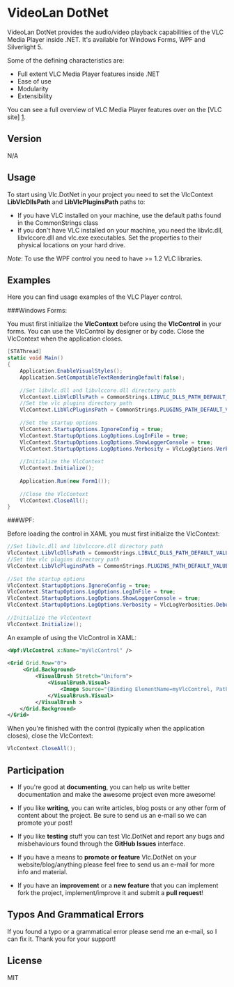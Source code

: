 VideoLan DotNet
=========

VideoLan DotNet provides the audio/video playback capabilities of the VLC Media Player inside .NET. It's available for Windows Forms, WPF and Silverlight 5.

Some of the defining characteristics are: 

  - Full extent VLC Media Player features inside .NET
  - Ease of use
  - Modularity
  - Extensibility 

You can see a full overview of VLC Media Player features over on the [VLC site] [1].

Version
----

N/A

Usage
--------------

To start using Vlc.DotNet in your project you need to set the VlcContext **LibVlcDllsPath** and **LibVlcPluginsPath** paths to:

- If you have VLC installed on your machine, use the default paths found in the CommonStrings class
- If you don't have VLC installed on your machine, you need the libvlc.dll, libvlccore.dll and vlc.exe executables. Set the properties to their physical locations on your hard drive.

*Note*: To use the WPF control you need to have >= 1.2 VLC libraries.

Examples
--------------

Here you can find usage examples of the VLC Player control.

###Windows Forms:

You must first initialize the **VlcContext** before using the **VlcControl** in your forms. You can use the VlcControl by designer or by code. Close the VlcContext when the application closes.

```csharp
[STAThread]
static void Main()
{
    Application.EnableVisualStyles();
    Application.SetCompatibleTextRenderingDefault(false);
 
    //Set libvlc.dll and libvlccore.dll directory path
    VlcContext.LibVlcDllsPath = CommonStrings.LIBVLC_DLLS_PATH_DEFAULT_VALUE_AMD64;
    //Set the vlc plugins directory path
    VlcContext.LibVlcPluginsPath = CommonStrings.PLUGINS_PATH_DEFAULT_VALUE_AMD64;
 
    //Set the startup options
    VlcContext.StartupOptions.IgnoreConfig = true;
    VlcContext.StartupOptions.LogOptions.LogInFile = true;
    VlcContext.StartupOptions.LogOptions.ShowLoggerConsole = true;
    VlcContext.StartupOptions.LogOptions.Verbosity = VlcLogOptions.Verbosities.Debug;
 
    //Initialize the VlcContext
    VlcContext.Initialize();
 
    Application.Run(new Form1());
 
    //Close the VlcContext
    VlcContext.CloseAll();
}
```

###WPF:

Before loading the control in XAML you must first initialize the VlcContext:

```csharp
//Set libvlc.dll and libvlccore.dll directory path
VlcContext.LibVlcDllsPath = CommonStrings.LIBVLC_DLLS_PATH_DEFAULT_VALUE_AMD64;
//Set the vlc plugins directory path
VlcContext.LibVlcPluginsPath = CommonStrings.PLUGINS_PATH_DEFAULT_VALUE_AMD64;
 
//Set the startup options
VlcContext.StartupOptions.IgnoreConfig = true;
VlcContext.StartupOptions.LogOptions.LogInFile = true;
VlcContext.StartupOptions.LogOptions.ShowLoggerConsole = true;
VlcContext.StartupOptions.LogOptions.Verbosity = VlcLogVerbosities.Debug;
 
//Initialize the VlcContext
VlcContext.Initialize();
```
An example of using the VlcControl in XAML:

```xml
<Wpf:VlcControl x:Name="myVlcControl" />
 
<Grid Grid.Row="0">
     <Grid.Background>
         <VisualBrush Stretch="Uniform">
             <VisualBrush.Visual>
                 <Image Source="{Binding ElementName=myVlcControl, Path=VideoSource}" />
             </VisualBrush.Visual>
         </VisualBrush >
    </Grid.Background>
</Grid>
```
When you're finished with the control (typically when the application closes), close the VlcContext:

```csharp
VlcContext.CloseAll();
```

Participation
--------------

- If you're good at **documenting**, you can help us write better documentation and make the awesome project even more awesome!

- If you like **writing**, you can write articles, blog posts or any other form of content about the project. Be sure to send us an e-mail so we can promote your post!

- If you like **testing** stuff you can test Vlc.DotNet and report any bugs and misbehaviours found through the **GitHub Issues** interface.

- If you have a means to **promote or feature** Vlc.DotNet on your website/blog/anything please feel free to send us an e-mail for more info and material.

- If you have an **improvement** or a **new feature** that you can implement fork the project, implement/improve it and submit a **pull request**!

Typos And Grammatical Errors
--------------

If you found a typo or a grammatical error please send me an e-mail, so I can fix it. Thank you for your support!

License
----

MIT

[1]:https://www.videolan.org/vlc/features.html
